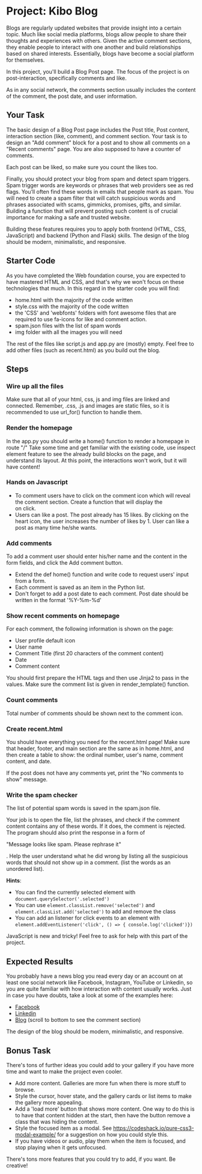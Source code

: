 # Project: Kibo Blog

Blogs are regularly updated websites that provide insight into a certain topic. Much like social media platforms, blogs allow people to share their thoughts and experiences with others. Given the active comment sections, they enable people to interact with one another and build relationships based on shared interests. Essentially, blogs have become a social platform for themselves.

In this project, you'll build a Blog Post page. The focus of the project is on post-interaction, specifically comments and like.

As in any social network, the comments section usually includes the content of the comment, the post date, and user information.

## Your Task

The basic design of a Blog Post page includes the Post title, Post content, interaction section (like, comment), and comment section.
Your task is to design an "Add comment" block for a post and to show all comments on a "Recent comments" page.
You are also supposed to have a counter of comments.

Each post can be liked, so make sure you count the likes too.

Finally, you should protect your blog from spam and detect spam triggers. Spam trigger words are keywords or phrases that web providers see as red flags. You’ll often find these words in emails that people mark as spam. You will need to create a spam filter that will catch suspicious words and phrases associated with scams, gimmicks, promises, gifts, and similar. Building a function that will prevent posting such content is of crucial importance for making a safe and trusted website.

Building these features requires you to apply both frontend (HTML, CSS, JavaScript) and backend (Python and Flask) skills.
The design of the blog should be modern, minimalistic, and responsive.

## Starter Code

As you have completed the Web foundation course, you are expected to have mastered HTML and CSS, and that's why we won't focus on these technologies that much. In this regard in the starter code you will find:

- home.html with the majority of the code written
- style.css with the majority of the code written
- the 'CSS' and 'webfonts' folders with font awesome files that are required to use fa-icons for like and comment action.
- spam.json files with the list of spam words
- img folder with all the images you will need

The rest of the files like script.js and app.py are (mostly) empty. Feel free to add other files (such as recent.html) as you build out the blog.

## Steps

### Wire up all the files

Make sure that all of your html, css, js and img files are linked and connected.
Remember, .css, .js and images are static files, so it is recommended to use url_for() function to handle them.

### Render the homepage

In the app.py you should write a home() function to render a homepage in route "/"
Take some time and get familiar with the existing code, use inspect element feature to see the already build blocks on the page, and understand its layout.
At this point, the interactions won't work, but it will have content!

### Hands on Javascript

- To comment users have to click on the comment icon which will reveal the comment section. Create a function that will display the <section class="addComment"> on click.
- Users can like a post. The post already has 15 likes. By clicking on the heart icon, the user increases the number of likes by 1. User can like a post as many time he/she wants. 

### Add comments 
To add a comment user should enter his/her name and the content in the form fields, and click the Add comment button.
  
- Extend the def home() function and write code to request users' input from a form.
- Each comment is saved as an item in the Python list.
- Don't forget to add a post date to each comment. Post date should be written in the format '%Y-%m-%d'

### Show recent comments on homepage
  
For each comment, the following information is shown on the page:
  - User profile default icon
  - User name
  - Comment Title (first 20 characters of the comment content)
  - Date
  - Comment content 

You should first prepare the HTML tags and then use Jinja2 to pass in the values.
Make sure the comment list is given in render_template() function.

### Count comments

Total number of comments should be shown next to the comment icon.

### Create recent.html
 
You should have everything you need for the recent.html page! Make sure that header, footer, and main section are the same as in home.html, and then create a table to show: the ordinal number, user's name, comment content, and date.

If the post does not have any comments yet, print the "No comments to show" message.

### Write the spam checker
  
The list of potential spam words is saved in the spam.json file.
  
Your job is to open the file, list the phrases, and check if the comment content contains any of these words.
If it does, the comment is rejected.
The program should also print the response in a form of <p> "Message looks like spam. Please rephrase it" </p>.
Help the user understand what he did wrong by listing all the suspicious words that should not show up in a comment. (list the words as an unordered list).
  
**Hints**:

- You can find the currently selected element with `document.querySelector('.selected')`
- You can use `element.classList.remove('selected')` and `element.classList.add('selected')` to add and remove the class
- You can add an listener for click events to an element with `element.addEventListener('click', () => { console.log('clicked')})`

JavaScript is new and tricky! Feel free to ask for help with this part of the project.

## Expected Results

You probably have a news blog you read every day or an account on at least one social network like Facebook, Instagram, YouTube or Linkedin, so you are quite familiar with how interaction with content usually works. Just in case you have doubts, take a look at some of the examples here:

- [Facebook](shorturl.at/afBKU)
- [Linkedin](shorturl.at/deEM9)
- [Blog](https://yyj.be/mfbSd) (scroll to bottom to see the comment section)

The design of the blog should be modern, minimalistic, and responsive.

## Bonus Task

There's tons of further ideas you could add to your gallery if you have more time and want to make the project even cooler.

* Add more content. Galleries are more fun when there is more stuff to browse.
* Style the cursor, hover state, and the gallery cards or list items to make the gallery more appealing.
* Add a 'load more' button that shows more content. One way to do this is to have that content hidden at the start, then have the button remove a class that was hiding the content.
* Style the focused item as a modal. See  https://codeshack.io/pure-css3-modal-example/ for a suggestion on how you could style this.
* If you have videos or audio, play them when the item is focused, and stop playing when it gets unfocused.

There's tons more features that you could try to add, if you want. Be creative!
